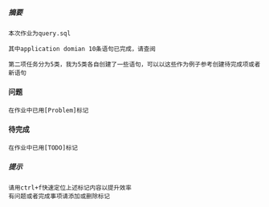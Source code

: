 
##### 摘要

    本次作业为query.sql

    其中application domian 10条语句已完成，请查阅

    第二项任务分为5类，我为5类各自创建了一些语句，可以以这些作为例子参考创建待完成项或者新语句


#### 问题

    在作业中已用[Problem]标记

#### 待完成

    在作业中已用[TODO]标记

##### 提示

    请用ctrl+f快速定位上述标记内容以提升效率
    有问题或者完成事项请添加或删除标记